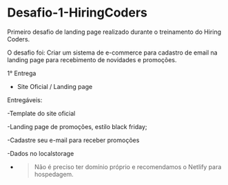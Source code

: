 # Desafio-1-HiringCoders
Primeiro desafio de landing page realizado durante o treinamento do Hiring Coders.

O desafio foi: Criar um sistema de e-commerce para cadastro de email na landing page para recebimento de novidades e promoções.

1° Entrega 

- Site Oficial / Landing page  

Entregáveis: 

-Template do site oficial 

-Landing page de promoções, estilo black friday; 

-Cadastre seu e-mail para receber promoções 

-Dados no localstorage

- >Não é preciso ter domínio próprio e recomendamos o Netlify para hospedagem.

